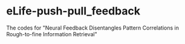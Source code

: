 # eLife-push-pull_feedback
The codes for "Neural Feedback Disentangles Pattern Correlations in Rough-to-fine Information Retrieval"
